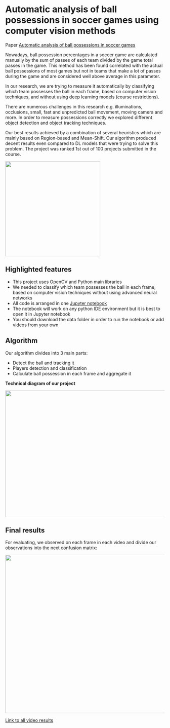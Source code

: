 # Automatic analysis of ball possessions in soccer games using computer vision methods

Paper [Automatic analysis of ball possessions in soccer games](https://github.com/orsho/Automatic-analysis-of-ball-possessions-in-soccer-games-/blob/main/Automatic%20Analysis%20of%20Ball%20Possessions%20in%20Soccer.pdf) 

Nowadays, ball possession percentages in a soccer game are calculated manually by the sum of passes of each team divided by the game total passes in the game. This method has been found correlated with the actual ball possessions of most games but not in teams that make a lot of passes during the game and are considered well above average in this parameter. 

In our research, we are trying to measure it automatically by classifying which team possesses the ball in each frame, based on computer vision techniques, and without using deep learning models (course restrictions). 

There are numerous challenges in this research e.g. illuminations, occlusions, small, fast and unpredicted ball movement, moving camera and more. In order to measure possessions correctly we explored different object detection and object tracking techniques. 

Our best results achieved by a combination of several heuristics which are mainly based on Region-based and Mean-Shift. Our algorithm produced decent results even compared to DL models that were trying to solve this problem. The project was ranked 1st out of 100 projects submitted in the course.  

<img src="https://https://https://github.com/orsho/Automatic-analysis-of-ball-possessions-in-soccer-games-/blob/main/Images/measure.GIF" width="300" height="300">

## Highlighted features

* This project uses OpenCV and Python main libraries
* We needed to classify which team possesses the ball in each frame, based on computer vision techniques without using advanced neural networks
* All code is arranged in one [Jupyter notebook](https://github.com/orsho/Automatic-analysis-of-ball-possessions-in-soccer-games-/blob/main/The%20notebook.ipynb)
* The notebook will work on any python IDE environment but it is best to open it in Jupyter notebook
* You should download the data folder in order to run the notebook or add videos from your own

## Algorithm

Our algorithm divides into 3 main parts:

* Detect the ball and tracking it
* Players detection and classification
* Calculate ball possession in each frame and aggregate it

**Technical diagram of our project**

<img src="https://https://github.com/orsho/Automatic-analysis-of-ball-possessions-in-soccer-games-/blob/main/Images/Algo%20arch.GIF" width="600" height="400">

## Final results

For evaluating, we observed on each frame in each video and divide our observations into the next confusion matrix:

<img src="https://https://github.com/orsho/Automatic-analysis-of-ball-possessions-in-soccer-games-/blob/main/Images/eval.GIF" width="750" height="500">

[Link to all video results](https://drive.google.com/drive/folders/1J6P6w-ALf77sT4xX5981NvOzzJoJS-Ib?usp=sharing) 


